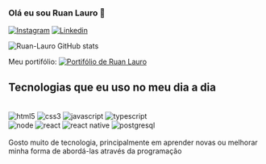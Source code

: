 ### Olá eu sou Ruan Lauro 🤠
[![Instagram](https://img.shields.io/badge/Instagram-E4405F?style=for-the-badge&logo=instagram&logoColor=white)](https://instagram.com/ruan_lauro07?igshid=OGQ5ZDc2ODk2ZA==)
[![Linkedin](https://img.shields.io/badge/LinkedIn-0077B5?style=for-the-badge&logo=linkedin&logoColor=white)](https://www.linkedin.com/in/ruan-lauro-cardoso-da-silva-monteiro-983577216)

![Ruan-Lauro GitHub stats](https://github-readme-stats.vercel.app/api?username=ruan-lauro&show_icons=true&theme=radical)

Meu portifólio: [![Portifólio de Ruan Lauro](https://img.shields.io/badge/website-000000?style=for-the-badge&logo=About.me&logoColor=white)](https://dapper-cheesecake-e41df9.netlify.app/)
## Tecnologias que eu uso no meu dia a dia
<div style="display: inline_block"><br/>
  <img align="center" alt="html5" src="https://img.shields.io/badge/HTML5-E34F26?style=for-the-badge&logo=html5&logoColor=white"/>
  <img align="center" alt="css3" src="https://img.shields.io/badge/CSS3-1572B6?style=for-the-badge&logo=css3&logoColor=white"/>
  <img align="center" alt="javascript" src="https://img.shields.io/badge/JavaScript-323330?style=for-the-badge&logo=javascript&logoColor=F7DF1E"/>
  <img align="center" alt="typescript" src="https://img.shields.io/badge/TypeScript-007ACC?style=for-the-badge&logo=typescript&logoColor=white"/> <br/>
  <img align="center" alt="node" src="https://img.shields.io/badge/Node.js-43853D?style=for-the-badge&logo=node.js&logoColor=white"/>
  <img align="center" alt="react" src="https://img.shields.io/badge/React-20232A?style=for-the-badge&logo=react&logoColor=61DAFB"/>
  <img align="center" alt="react native" src="https://img.shields.io/badge/React_Native-20232A?style=for-the-badge&logo=react&logoColor=61DAFB"/>
  <img align="center" alt="postgresql" src="https://img.shields.io/badge/PostgreSQL-316192?style=for-the-badge&logo=postgresql&logoColor=white"/>
</div>
<br/>
Gosto muito de tecnologia, principalmente em aprender novas ou melhorar <br/> minha forma de abordá-las através da programação
